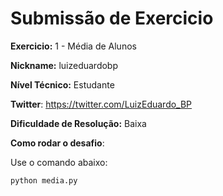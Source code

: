 # Submissão de Exercicio

**Exercicio:** 1 - Média de Alunos

**Nickname:** luizeduardobp

**Nível Técnico:** Estudante

**Twitter**: https://twitter.com/LuizEduardo_BP

**Dificuldade de Resolução:** Baixa

**Como rodar o desafio**:

Use o comando abaixo:

```bash
python media.py
```
